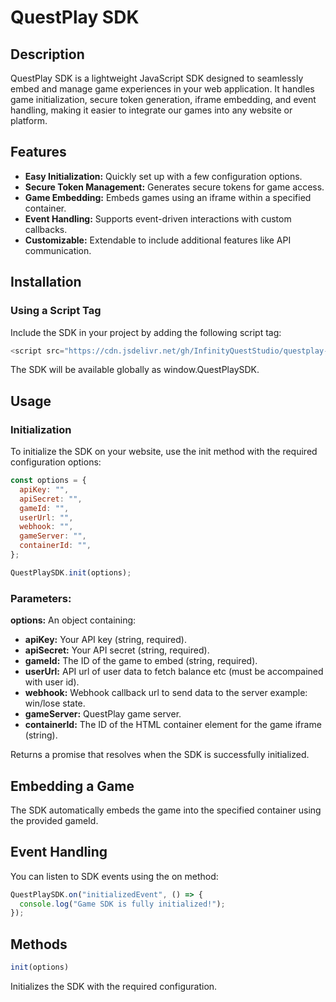 # QuestPlay SDK

## Description
QuestPlay SDK is a lightweight JavaScript SDK designed to seamlessly embed and manage game experiences in your web application. It handles game initialization, secure token generation, iframe embedding, and event handling, making it easier to integrate our games into any website or platform.


## Features
- **Easy Initialization:** Quickly set up with a few configuration options.
- **Secure Token Management:** Generates secure tokens for game access.
- **Game Embedding:** Embeds games using an iframe within a specified container.
- **Event Handling:** Supports event-driven interactions with custom callbacks.
- **Customizable:** Extendable to include additional features like API communication.


## Installation
### Using a Script Tag
Include the SDK in your project by adding the following script tag:

```javascript
<script src="https://cdn.jsdelivr.net/gh/InfinityQuestStudio/questplay-sdk-public@[version]/dist/questplay-sdk.js"></script>
```
The SDK will be available globally as window.QuestPlaySDK.


## Usage
### Initialization
To initialize the SDK on your website, use the init method with the required configuration options:

```javascript
const options = {
  apiKey: "",
  apiSecret: "",
  gameId: "",
  userUrl: "",
  webhook: "",
  gameServer: "",
  containerId: "",
};

QuestPlaySDK.init(options);
```

### Parameters:

**options:** An object containing:

- **apiKey:** Your API key (string, required).
- **apiSecret:** Your API secret (string, required).
- **gameId:** The ID of the game to embed (string, required).
- **userUrl:** API url of user data to fetch balance etc (must be accompained with user id).
- **webhook:** Webhook callback url to send data to the server example: win/lose state.
- **gameServer:** QuestPlay game server.
- **containerId:** The ID of the HTML container element for the game iframe (string).

Returns a promise that resolves when the SDK is successfully initialized.


## Embedding a Game
The SDK automatically embeds the game into the specified container using the provided gameId.


## Event Handling
You can listen to SDK events using the on method:

```javascript
QuestPlaySDK.on("initializedEvent", () => {
  console.log("Game SDK is fully initialized!");
});
```


## Methods

```javascript
init(options)
```
Initializes the SDK with the required configuration.